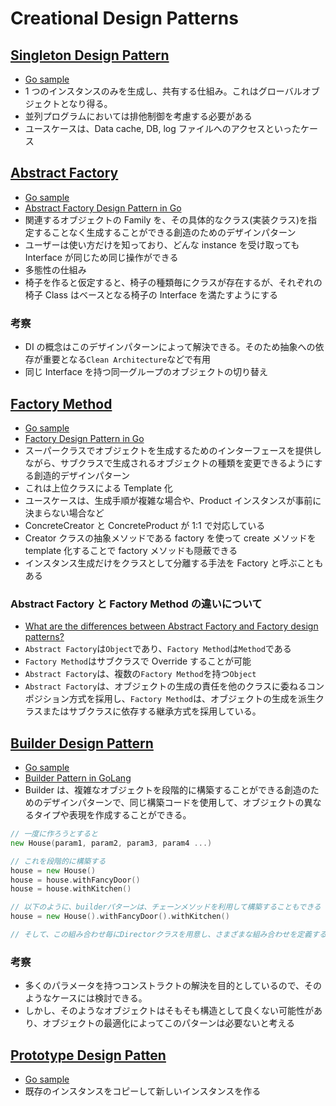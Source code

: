 # Creational Design Patterns

## [Singleton Design Pattern](https://refactoring.guru/design-patterns/singleton)

- [Go sample](https://refactoring.guru/design-patterns/singleton/go/example)
- 1 つのインスタンスのみを生成し、共有する仕組み。これはグローバルオブジェクトとなり得る。
- 並列プログラムにおいては排他制御を考慮する必要がある
- ユースケースは、Data cache, DB, log ファイルへのアクセスといったケース

## [Abstract Factory](https://refactoring.guru/design-patterns/abstract-factory)

- [Go sample](https://refactoring.guru/design-patterns/abstract-factory/go/example)
- [Abstract Factory Design Pattern in Go](https://golangbyexample.com/abstract-factory-design-pattern-go/)
- 関連するオブジェクトの Family を、その具体的なクラス(実装クラス)を指定することなく生成することができる創造のためのデザインパターン
- ユーザーは使い方だけを知っており、どんな instance を受け取っても Interface が同じため同じ操作ができる
- 多態性の仕組み
- 椅子を作ると仮定すると、椅子の種類毎にクラスが存在するが、それぞれの椅子 Class はベースとなる椅子の Interface を満たすようにする

### 考察

- DI の概念はこのデザインパターンによって解決できる。そのため抽象への依存が重要となる`Clean Architecture`などで有用
- 同じ Interface を持つ同一グループのオブジェクトの切り替え

## [Factory Method](https://refactoring.guru/design-patterns/factory-method)

- [Go sample](https://refactoring.guru/design-patterns/factory-method/go/example)
- [Factory Design Pattern in Go](https://golangbyexample.com/golang-factory-design-pattern/)
- スーパークラスでオブジェクトを生成するためのインターフェースを提供しながら、サブクラスで生成されるオブジェクトの種類を変更できるようにする創造的デザインパターン
- これは上位クラスによる Template 化
- ユースケースは、生成手順が複雑な場合や、Product インスタンスが事前に決まらない場合など
- ConcreteCreator と ConcreteProduct が 1:1 で対応している
- Creator クラスの抽象メソッドである factory を使って create メソッドを template 化することで factory メソッドも隠蔽できる
- インスタンス生成だけをクラスとして分離する手法を Factory と呼ぶこともある

### Abstract Factory と Factory Method の違いについて

- [What are the differences between Abstract Factory and Factory design patterns?](https://stackoverflow.com/questions/5739611/what-are-the-differences-between-abstract-factory-and-factory-design-patterns)
- `Abstract Factory`は`Object`であり、`Factory Method`は`Method`である
- `Factory Method`はサブクラスで Override することが可能
- `Abstract Factory`は、複数の`Factory Method`を持つ`Object`
- `Abstract Factory`は、オブジェクトの生成の責任を他のクラスに委ねるコンポジション方式を採用し、`Factory Method`は、オブジェクトの生成を派生クラスまたはサブクラスに依存する継承方式を採用している。

## [Builder Design Pattern](https://refactoring.guru/design-patterns/builder)

- [Go sample](https://refactoring.guru/design-patterns/builder/go/example)
- [Builder Pattern in GoLang](https://golangbyexample.com/builder-pattern-golang/)
- Builder は、複雑なオブジェクトを段階的に構築することができる創造のためのデザインパターンで、同じ構築コードを使用して、オブジェクトの異なるタイプや表現を作成することができる。

```go
// 一度に作ろうとすると
new House(param1, param2, param3, param4 ...)

// これを段階的に構築する
house = new House()
house = house.withFancyDoor()
house = house.withKitchen()

// 以下のように、builderパターンは、チェーンメソッドを利用して構築することもできる
house = new House().withFancyDoor().withKitchen()

// そして、この組み合わせ毎にDirectorクラスを用意し、さまざまな組み合わせを定義する
```

### 考察

- 多くのパラメータを持つコンストラクトの解決を目的としているので、そのようなケースには検討できる。
- しかし、そのようなオブジェクトはそもそも構造として良くない可能性があり、オブジェクトの最適化によってこのパターンは必要ないと考える

## [Prototype Design Patten](https://refactoring.guru/design-patterns/prototype)

- [Go sample](https://refactoring.guru/design-patterns/prototype/go/example)
- 既存のインスタンスをコピーして新しいインスタンスを作る
